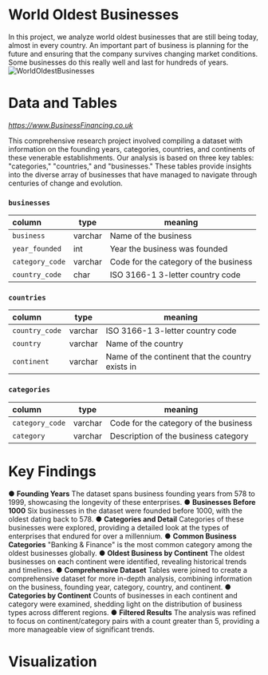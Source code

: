 # World Oldest Businesses
In this project, we analyze world oldest businesses that are still being today, almost in every country. An important part of business is planning for the future and ensuring that the company survives changing market conditions. Some businesses do this really well and last for hundreds of years.
![WorldOldestBusinesses](https://github.com/IoanaMRusu/DataCampSQL---World-Oldest-Businesses/assets/144055123/2423c624-862b-433f-9515-9ae08126c21d)
# Data and Tables
*https://www.BusinessFinancing.co.uk*

This comprehensive research project involved compiling a dataset with information on the founding years, categories, countries, and continents of these venerable establishments. Our analysis is based on three key tables: "categories," "countries," and "businesses." These tables provide insights into the diverse array of businesses that have managed to navigate through centuries of change and evolution.

<h3 id="categories"><code>businesses</code></h3>
<table>
<thead>
<tr>
<th style="text-align:left;">column</th>
<th>type</th>
<th>meaning</th>
</tr>
</thead>
<tbody>
<tr>
<td style="text-align:left;"><code>business</code></td>
<td>varchar</td>
<td>Name of the business</td>
</tr>
<tr>
<td style="text-align:left;"><code>year_founded</code></td>
<td>int</td>
<td>Year the business was founded</td>
</tr>
<tr>
<td style="text-align:left;"><code>category_code</code></td>
<td>varchar</td>
<td>Code for the category of the business</td>
</tr>
<tr>
<td style="text-align:left;"><code>country_code</code></td>
<td>char</td>
<td>ISO 3166-1 3-letter country code</td>
</tr>
</tbody>
</table>
<h3 id="reviews"><code>countries</code></h3>
<table>
<thead>
<tr>
<th style="text-align:left;">column</th>
<th>type</th>
<th>meaning</th>
</tr>
</thead>
<tbody>
<tr>
<td style="text-align:left;"><code>country_code</code></td>
<td>varchar</td>
<td>ISO 3166-1 3-letter country code</td>
</tr>
<tr>
<td style="text-align:left;"><code>country</code></td>
<td>varchar</td>
<td>Name of the country</td>
</tr>
<tr>
<td style="text-align:left;"><code>continent</code></td>
<td>varchar</td>
<td>Name of the continent that the country exists in</td>
</tr>
</tbody>
</table>
<h3 id="reviews"><code>categories</code></h3>
<table>
<thead>
<tr>
<th style="text-align:left;">column</th>
<th>type</th>
<th>meaning</th>
</tr>
</thead>
<tbody>
<tr>
<td style="text-align:left;"><code>category_code</code></td>
<td>varchar</td>
<td>Code for the category of the business</td>
</tr>
<tr>
<td style="text-align:left;"><code>category</code></td>
<td>varchar</td>
<td>Description of the business category</td>
</tr>
</tbody>
</table>

# Key Findings
● **Founding Years**
The dataset spans business founding years from 578 to 1999, showcasing the longevity of these enterprises.
● **Businesses Before 1000**
Six businesses in the dataset were founded before 1000, with the oldest dating back to 578. 
● **Categories and Detail**
Categories of these businesses were explored, providing a detailed look at the types of enterprises that endured for over a millennium.
● **Common Business Categories**
"Banking & Finance" is the most common category among the oldest businesses globally.
● **Oldest Business by Continent**
The oldest businesses on each continent were identified, revealing historical trends and timelines.
● **Comprehensive Dataset**
Tables were joined to create a comprehensive dataset for more in-depth analysis, combining information on the business, founding year, category, country, and continent.
● **Categories by Continent**
Counts of businesses in each continent and category were examined, shedding light on the distribution of business types across different regions.
● **Filtered Results**
The analysis was refined to focus on continent/category pairs with a count greater than 5, providing a more manageable view of significant trends.

# Visualization
